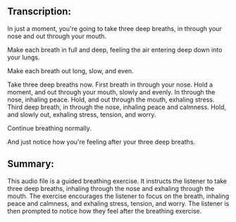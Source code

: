 ## Transcription:

In just a moment, you're going to take three deep breaths, in through your nose and out through your mouth.

Make each breath in full and deep, feeling the air entering deep down into your lungs.

Make each breath out long, slow, and even.

Take three deep breaths now. First breath in through your nose. Hold a moment, and out through your mouth, slowly and evenly. In through the nose, inhaling peace. Hold, and out through the mouth, exhaling stress. Third deep breath, in through the nose, inhaling peace and calmness. Hold, and slowly out, exhaling stress, tension, and worry.

Continue breathing normally.

And just notice how you're feeling after your three deep breaths.

## Summary:

This audio file is a guided breathing exercise. It instructs the listener to take three deep breaths, inhaling through the nose and exhaling through the mouth. The exercise encourages the listener to focus on the breath, inhaling peace and calmness, and exhaling stress, tension, and worry. The listener is then prompted to notice how they feel after the breathing exercise.

